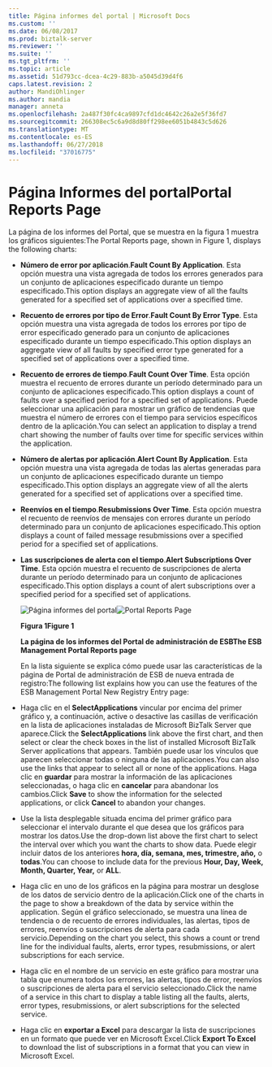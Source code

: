 ```yaml
---
title: Página informes del portal | Microsoft Docs
ms.custom: ''
ms.date: 06/08/2017
ms.prod: biztalk-server
ms.reviewer: ''
ms.suite: ''
ms.tgt_pltfrm: ''
ms.topic: article
ms.assetid: 51d793cc-dcea-4c29-883b-a5045d39d4f6
caps.latest.revision: 2
author: MandiOhlinger
ms.author: mandia
manager: anneta
ms.openlocfilehash: 2a487f30fc4ca9897cfd1dc4642c26a2e5f36fd7
ms.sourcegitcommit: 266308ec5c6a9d8d80ff298ee6051b4843c5d626
ms.translationtype: MT
ms.contentlocale: es-ES
ms.lasthandoff: 06/27/2018
ms.locfileid: "37016775"
---
```

# <a name="portal-reports-page"></a><span data-ttu-id="d3f49-102">Página Informes del portal</span><span class="sxs-lookup"><span data-stu-id="d3f49-102">Portal Reports Page</span></span>
<span data-ttu-id="d3f49-103">La página de los informes del Portal, que se muestra en la figura 1 muestra los gráficos siguientes:</span><span class="sxs-lookup"><span data-stu-id="d3f49-103">The Portal Reports page, shown in Figure 1, displays the following charts:</span></span>  

- <span data-ttu-id="d3f49-104">**Número de error por aplicación**.</span><span class="sxs-lookup"><span data-stu-id="d3f49-104">**Fault Count By Application**.</span></span> <span data-ttu-id="d3f49-105">Esta opción muestra una vista agregada de todos los errores generados para un conjunto de aplicaciones especificado durante un tiempo especificado.</span><span class="sxs-lookup"><span data-stu-id="d3f49-105">This option displays an aggregate view of all the faults generated for a specified set of applications over a specified time.</span></span>  

- <span data-ttu-id="d3f49-106">**Recuento de errores por tipo de Error**.</span><span class="sxs-lookup"><span data-stu-id="d3f49-106">**Fault Count By Error Type**.</span></span> <span data-ttu-id="d3f49-107">Esta opción muestra una vista agregada de todos los errores por tipo de error especificado generado para un conjunto de aplicaciones especificado durante un tiempo especificado.</span><span class="sxs-lookup"><span data-stu-id="d3f49-107">This option displays an aggregate view of all faults by specified error type generated for a specified set of applications over a specified time.</span></span>  

- <span data-ttu-id="d3f49-108">**Recuento de errores de tiempo**.</span><span class="sxs-lookup"><span data-stu-id="d3f49-108">**Fault Count Over Time**.</span></span> <span data-ttu-id="d3f49-109">Esta opción muestra el recuento de errores durante un período determinado para un conjunto de aplicaciones especificado.</span><span class="sxs-lookup"><span data-stu-id="d3f49-109">This option displays a count of faults over a specified period for a specified set of applications.</span></span> <span data-ttu-id="d3f49-110">Puede seleccionar una aplicación para mostrar un gráfico de tendencias que muestra el número de errores con el tiempo para servicios específicos dentro de la aplicación.</span><span class="sxs-lookup"><span data-stu-id="d3f49-110">You can select an application to display a trend chart showing the number of faults over time for specific services within the application.</span></span>  

- <span data-ttu-id="d3f49-111">**Número de alertas por aplicación**.</span><span class="sxs-lookup"><span data-stu-id="d3f49-111">**Alert Count By Application**.</span></span> <span data-ttu-id="d3f49-112">Esta opción muestra una vista agregada de todas las alertas generadas para un conjunto de aplicaciones especificado durante un tiempo especificado.</span><span class="sxs-lookup"><span data-stu-id="d3f49-112">This option displays an aggregate view of all the alerts generated for a specified set of applications over a specified time.</span></span>  

- <span data-ttu-id="d3f49-113">**Reenvíos en el tiempo**.</span><span class="sxs-lookup"><span data-stu-id="d3f49-113">**Resubmissions Over Time**.</span></span> <span data-ttu-id="d3f49-114">Esta opción muestra el recuento de reenvíos de mensajes con errores durante un período determinado para un conjunto de aplicaciones especificado.</span><span class="sxs-lookup"><span data-stu-id="d3f49-114">This option displays a count of failed message resubmissions over a specified period for a specified set of applications.</span></span>  

- <span data-ttu-id="d3f49-115">**Las suscripciones de alerta con el tiempo**.</span><span class="sxs-lookup"><span data-stu-id="d3f49-115">**Alert Subscriptions Over Time**.</span></span> <span data-ttu-id="d3f49-116">Esta opción muestra el recuento de suscripciones de alerta durante un período determinado para un conjunto de aplicaciones especificado.</span><span class="sxs-lookup"><span data-stu-id="d3f49-116">This option displays a count of alert subscriptions over a specified period for a specified set of applications.</span></span>  

  <span data-ttu-id="d3f49-117">![Página informes del portal](../esb-toolkit/media/portalreportspage.gif "PortalReportsPage")</span><span class="sxs-lookup"><span data-stu-id="d3f49-117">![Portal Reports Page](../esb-toolkit/media/portalreportspage.gif "PortalReportsPage")</span></span>  

  <span data-ttu-id="d3f49-118">**Figura 1**</span><span class="sxs-lookup"><span data-stu-id="d3f49-118">**Figure 1**</span></span>  

  <span data-ttu-id="d3f49-119">**La página de los informes del Portal de administración de ESB**</span><span class="sxs-lookup"><span data-stu-id="d3f49-119">**The ESB Management Portal Reports page**</span></span>  

  <span data-ttu-id="d3f49-120">En la lista siguiente se explica cómo puede usar las características de la página de Portal de administración de ESB de nueva entrada de registro:</span><span class="sxs-lookup"><span data-stu-id="d3f49-120">The following list explains how you can use the features of the ESB Management Portal New Registry Entry page:</span></span>  

- <span data-ttu-id="d3f49-121">Haga clic en el **SelectApplications** vincular por encima del primer gráfico y, a continuación, active o desactive las casillas de verificación en la lista de aplicaciones instaladas de Microsoft BizTalk Server que aparece.</span><span class="sxs-lookup"><span data-stu-id="d3f49-121">Click the **SelectApplications** link above the first chart, and then select or clear the check boxes in the list of installed Microsoft BizTalk Server applications that appears.</span></span> <span data-ttu-id="d3f49-122">También puede usar los vínculos que aparecen seleccionar todas o ninguna de las aplicaciones.</span><span class="sxs-lookup"><span data-stu-id="d3f49-122">You can also use the links that appear to select all or none of the applications.</span></span> <span data-ttu-id="d3f49-123">Haga clic en **guardar** para mostrar la información de las aplicaciones seleccionadas, o haga clic en **cancelar** para abandonar los cambios.</span><span class="sxs-lookup"><span data-stu-id="d3f49-123">Click **Save** to show the information for the selected applications, or click **Cancel** to abandon your changes.</span></span>  

- <span data-ttu-id="d3f49-124">Use la lista desplegable situada encima del primer gráfico para seleccionar el intervalo durante el que desea que los gráficos para mostrar los datos.</span><span class="sxs-lookup"><span data-stu-id="d3f49-124">Use the drop-down list above the first chart to select the interval over which you want the charts to show data.</span></span> <span data-ttu-id="d3f49-125">Puede elegir incluir datos de los anteriores **hora, día, semana, mes, trimestre, año,** o **todas**.</span><span class="sxs-lookup"><span data-stu-id="d3f49-125">You can choose to include data for the previous **Hour, Day, Week, Month, Quarter, Year,** or **ALL**.</span></span>  

- <span data-ttu-id="d3f49-126">Haga clic en uno de los gráficos en la página para mostrar un desglose de los datos de servicio dentro de la aplicación.</span><span class="sxs-lookup"><span data-stu-id="d3f49-126">Click one of the charts in the page to show a breakdown of the data by service within the application.</span></span> <span data-ttu-id="d3f49-127">Según el gráfico seleccionado, se muestra una línea de tendencia o de recuento de errores individuales, las alertas, tipos de errores, reenvíos o suscripciones de alerta para cada servicio.</span><span class="sxs-lookup"><span data-stu-id="d3f49-127">Depending on the chart you select, this shows a count or trend line for the individual faults, alerts, error types, resubmissions, or alert subscriptions for each service.</span></span>  

- <span data-ttu-id="d3f49-128">Haga clic en el nombre de un servicio en este gráfico para mostrar una tabla que enumera todos los errores, las alertas, tipos de error, reenvíos o suscripciones de alerta para el servicio seleccionado.</span><span class="sxs-lookup"><span data-stu-id="d3f49-128">Click the name of a service in this chart to display a table listing all the faults, alerts, error types, resubmissions, or alert subscriptions for the selected service.</span></span>  

- <span data-ttu-id="d3f49-129">Haga clic en **exportar a Excel** para descargar la lista de suscripciones en un formato que puede ver en Microsoft Excel.</span><span class="sxs-lookup"><span data-stu-id="d3f49-129">Click **Export To Excel** to download the list of subscriptions in a format that you can view in Microsoft Excel.</span></span>

